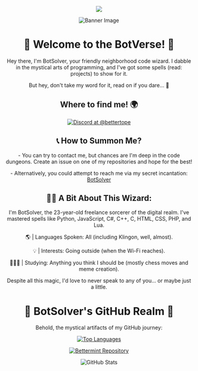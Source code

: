 <p align="center"><img align="center" src="https://visitcount.itsvg.in/api?id=BotSolver&icon=7&color=12"/></p>

<p align="center">
  <img src="https://cdn.discordapp.com/attachments/1098267852689129514/1147081672718815313/1-background.png" alt="Banner Image">
</p>

<h1 align="center">🤖 Welcome to the BotVerse! 🌟</h1>

<p align="center">Hey there, I'm BotSolver, your friendly neighborhood code wizard. I dabble in the mystical arts of programming, and I've got some spells (read: projects) to show for it.</p>

<p align="center">But hey, don't take my word for it, read on if you dare... 📜</p>

<h2 align="center">Where to find me! 🌍</h2>

<div align="center">
    <a href="https://discord.com/users/1141163770794754058">
        <img src="https://lanyard-profile-readme.vercel.app/api/1141163770794754058?showDisplayName=true" alt="Discord at @bettertope">
    </a>
</div>
<div align="center">

<h2 align="center">📞 How to Summon Me?</h2>

<p align="center">
  - You can try to contact me, but chances are I'm deep in the code dungeons. Create an issue on one of my repositories and hope for the best!
</p>

<p align="center">
  - Alternatively, you could attempt to reach me via my secret incantation: <a href="https://kekma.net">BotSolver</a>
</p>

<h2 align="center">🧙‍♂️ A Bit About This Wizard:</h2>

<p align="center">I'm BotSolver, the 23-year-old freelance sorcerer of the digital realm. I've mastered spells like Python, JavaScript, C#, C++, C, HTML, CSS, PHP, and Lua.</p>

<p align="center">🌎 | Languages Spoken: All (including Klingon, well, almost).</p>

<p align="center">💡 | Interests: Going outside (when the Wi-Fi reaches).</p>

<p align="center">🧑🏽‍🎓 | Studying: Anything you think I should be (mostly chess moves and meme creation).</p>

<p align="center">Despite all this magic, I'd love to never speak to any of you... or maybe just a little.</p>

<h1 align="center">🔮 BotSolver's GitHub Realm 🔮</h1>

<p align="center">Behold, the mystical artifacts of my GitHub journey:</p>

<p align="center">
  <a href="https://github.com/BotSolver">
    <img src="https://github-readme-stats.vercel.app/api/top-langs/?username=botsolver&layout=compact" alt="Top Languages">
  </a>
</p>

<p align="center">
  <a href="https://github.com/botsolver/bettermint">
    <img src="https://github-readme-stats.vercel.app/api/pin/?username=botsolver&repo=bettermint" alt="Bettermint Repository">
  </a>
</p>

<p align="center">
  <img src="https://github-readme-stats.vercel.app/api?username=botsolver&theme=midnight-purple&show_icons=true" alt="GitHub Stats">
</p>
